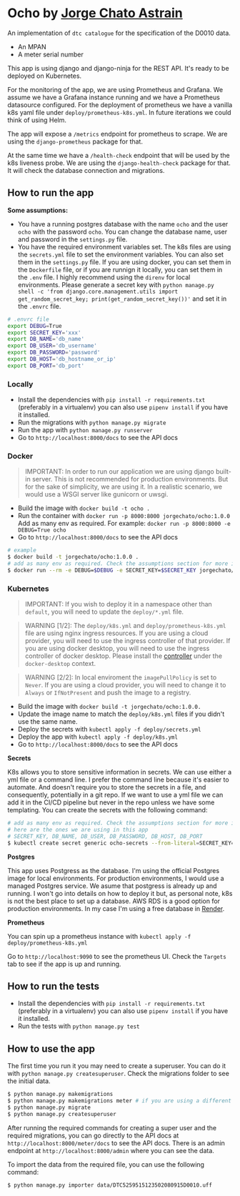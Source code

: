 # Ocho by [Jorge Chato Astrain](https://whatisjorgedoing.today)

An implementation of `dtc catalogue` for the specification of the D0010 data.

- An MPAN
- A meter serial number
    
This app is using django and django-ninja for the REST API.
It's ready to be deployed on Kubernetes.

For the monitoring of the app, we are using Prometheus and Grafana.
We assume we have a Grafana instance running and we have a Prometheus datasource configured.
For the deployment of prometheus we have a vanilla k8s yaml file under `deploy/prometheus-k8s.yml`. In future iterations we could think of using Helm.

The app will expose a `/metrics` endpoint for prometheus to scrape. We are using the `django-prometheus` package for that.

At the same time we have a `/health-check` endpoint that will be used by the k8s liveness probe.
We are using the `django-health-check` package for that. It will check the database connection and migrations.

## How to run the app

**Some assumptions:**

- You have a running postgres database with the name `ocho` and the user `ocho` with the password `ocho`.
    You can change the database name, user and password in the `settings.py` file.
- You have the required environment variables set. The k8s files are using the `secrets.yml` file to set the environment variables.
    You can also set them in the `settings.py` file. If you are using docker, you can set them in the `Dockerfile` file, or if you are runnign it locally, you can set them in the `.env` file.
    I highly recommend using the `direnv` for local environments. Please generate a secret key with `python manage.py shell -c 'from django.core.management.utils import get_random_secret_key; print(get_random_secret_key())'` and set it in the `.envrc` file.
    
```bash
# .envrc file
export DEBUG=True
export SECRET_KEY='xxx'
export DB_NAME='db_name'
export DB_USER='db_username'
export DB_PASSWORD='password'
export DB_HOST='db_hostname_or_ip'
export DB_PORT='db_port'
```

### Locally

- Install the dependencies with `pip install -r requirements.txt` (preferably in a virtualenv)
    you can also use `pipenv install` if you have it installed.
- Run the migrations with `python manage.py migrate`
- Run the app with `python manage.py runserver`
- Go to `http://localhost:8000/docs` to see the API docs
    
### Docker

> IMPORTANT: In order to run our application we are using django built-in server. This is not recommended for production environments. But for the sake of simplicity, we are using it.
> In a realistic scenario, we would use a WSGI server like gunicorn or uwsgi. 

- Build the image with `docker build -t ocho .`
- Run the container with `docker run -p 8000:8000 jorgechato/ocho:1.0.0`
    Add as many env as required. For example: `docker run -p 8000:8000 -e DEBUG=True ocho`
- Go to `http://localhost:8000/docs` to see the API docs
    
```bash
# example
$ docker build -t jorgechato/ocho:1.0.0 .
# add as many env as required. Check the assumptions section for more info
$ docker run --rm -e DEBUG=$DEBUG -e SECRET_KEY=$SECRET_KEY jorgechato/ocho:1.0.0
```

### Kubernetes

> IMPORTANT: If you wish to deploy it in a namespace other than `default`, you will need to update the `deploy/*.yml` file.

> WARNING [1/2]: The `deploy/k8s.yml` and `deploy/prometheus-k8s.yml` file are using nginx ingress resources. If you are using a cloud provider, you will need to use the ingress controller of that provider. If you are using docker desktop, you will need to use the ingress controller of docker desktop. Please install the [controller](https://raw.githubusercontent.com/kubernetes/ingress-nginx/controller-v1.2.1/deploy/static/provider/cloud/deploy.yaml) under the `docker-desktop` context.

> WARNING [2/2]: In local enviroment the `imagePullPolicy` is set to `Never`. If you are using a cloud provider, you will need to change it to `Always` or `IfNotPresent` and push the image to a registry.

- Build the image with `docker build -t jorgechato/ocho:1.0.0.`
- Update the image name to match the `deploy/k8s.yml` files if you didn't use the same name.
- Deploy the secrets with `kubectl apply -f deploy/secrets.yml`
- Deploy the app with `kubectl apply -f deploy/k8s.yml`
- Go to `http://localhost:8000/docs` to see the API docs

**Secrets**

K8s allows you to store sensitive information in secrets. We can use either a yml file or a command line. I prefer the command line because it's easier to automate.
And doesn't require you to store the secrets in a file, and consequently, potentially in a git repo.
If we want to use a yml file we can add it in the CI/CD pipeline but never in the repo unless we have some templating.
You can create the secrets with the following command:

```bash
# add as many env as required. Check the assumptions section for more info
# here are the ones we are using in this app
# SECRET_KEY, DB_NAME, DB_USER, DB_PASSWORD, DB_HOST, DB_PORT
$ kubectl create secret generic ocho-secrets --from-literal=SECRET_KEY=$SECRET_KEY --from-literal=DB_NAME=$DB_NAME --from-literal=DB_USER=$DB_USER --from-literal=DB_PASSWORD=$DB_PASSWORD --from-literal=DB_HOST=$DB_HOST --from-literal=DB_PORT=$DB_PORT
```

**Postgres**

This app uses Postgress as the database. I'm using the official Postgres image for local environments. For production environments, I would use a managed Postgres service.
We asume that postgress is already up and running. I won't go into details on how to deploy it but, as personal note, k8s is not the best place to set up a database.
AWS RDS is a good option for production environments. In my case I'm using a free database in [Render](https://render.com/).

**Prometheus**

You can spin up a prometheus instance with `kubectl apply -f deploy/prometheus-k8s.yml`

Go to `http://localhost:9090` to see the prometheus UI. Check the `Targets` tab to see if the app is up and running.

## How to run the tests

- Install the dependencies with `pip install -r requirements.txt` (preferably in a virtualenv)
    you can also use `pipenv install` if you have it installed.
- Run the tests with `python manage.py test`


## How to use the app

The first time you run it you may need to create a superuser. You can do it with `python manage.py createsuperuser`.
Check the migrations folder to see the initial data.

```bash
$ python manage.py makemigrations
$ python manage.py makemigrations meter # if you are using a different app name
$ python manage.py migrate
$ python manage.py createsuperuser
```

After running the required commands for creating a super user and the required migrations, you can go directly to the API docs at `http://localhost:8000/meter/docs` to see the API docs.
There is an admin endpoint at `http://localhost:8000/admin` where you can see the data.

To import the data from the required file, you can use the following command:

```bash
$ python manage.py importer data/DTC5259515123502080915D0010.uff
```